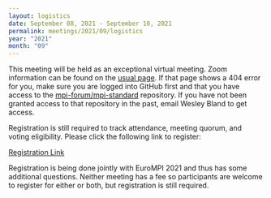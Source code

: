 ```yaml
---
layout: logistics
date: September 08, 2021 - September 10, 2021
permalink: meetings/2021/09/logistics
year: "2021"
month: "09"
---
```


This meeting will be held as an exceptional virtual meeting. Zoom information can be found on the
[usual page](https://github.com/mpi-forum/mpi-standard/wiki/Virtual-Forum-Meeting-Information). If that
page shows a 404 error for you, make sure you are logged into GitHub first and that you have access
to the [mpi-forum/mpi-standard](https://github.com/mpi-forum/mpi-standard) repository. If you have
not been granted access to that repository in the past, email Wesley Bland to get access.

Registration is still required to track attendance, meeting quorum, and voting eligibility. Please
click the following link to register:

[Registration Link](https://forms.gle/vJ32yJqNxe2DCUxC7)

Registration is being done jointly with EuroMPI 2021 and thus has some additional questions. Neither
meeting has a fee so participants are welcome to register for either or both, but registration is
still required.
